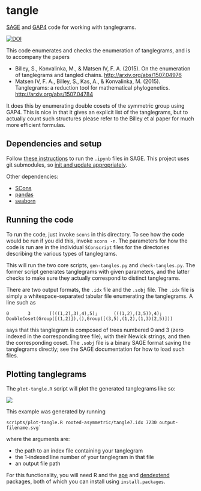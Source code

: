 # tangle

[SAGE](http://www.sagemath.org/) and [GAP4](http://gap-system.org/) code for working with tanglegrams.

[![DOI](https://zenodo.org/badge/doi/10.5281/zenodo.16427.svg)](http://dx.doi.org/10.5281/zenodo.16427)

This code enumerates and checks the enumeration of tanglegrams, and is to accompany the papers

* Billey, S., Konvalinka, M., & Matsen IV, F. A. (2015). On the enumeration of tanglegrams and tangled chains. <http://arxiv.org/abs/1507.04976>
* Matsen IV, F. A., Billey, S., Kas, A., & Konvalinka, M. (2015). Tanglegrams: a reduction tool for mathematical phylogenetics. <http://arxiv.org/abs/1507.04784>

It does this by enumerating double cosets of the symmetric group using GAP4.
This is nice in that it gives an explicit list of the tanglegrams, but to actually count such structures please refer to the Billey et al paper for much more efficient formulas.


## Dependencies and setup
Follow [these instructions](http://www.liafa.univ-paris-diderot.fr/~labbe/blogue/2013/02/using-sage-in-the-new-ipython-notebook/) to run the `.ipynb` files in SAGE.
This project uses git submodules, so [init and update appropriately](http://git-scm.com/book/en/Git-Tools-Submodules#Cloning-a-Project-with-Submodules).

Other dependencies:

* [SCons](http://www.scons.org)
* [pandas](http://pandas.pydata.org/)
* [seaborn](https://stanford.edu/~mwaskom/software/seaborn/)


## Running the code

To run the code, just invoke `scons` in this directory.
To see how the code would be run if you did this, invoke `scons -n`.
The parameters for how the code is run are in the individual `SConscript` files for the directories describing the various types of tanglegrams.

This will run the two core scripts, `gen-tangles.py` and `check-tangles.py`.
The former script generates tanglegrams with given parameters, and the latter checks to make sure they actually correspond to distinct tanglegrams.

There are two output formats, the `.idx` file and the `.sobj` file.
The `.idx` file is simply a whitespace-separated tabular file enumerating the tanglegrams.
A line such as

    0       3       ((((1,2),3),4),5);      (((1,2),(3,5)),4);      DoubleCoset(Group([(1,2)]),(),Group([(3,5),(1,2),(1,3)(2,5)]))

says that this tanglegram is composed of trees numbered 0 and 3 (zero indexed in the corresponding tree file), with their Newick strings, and then the corresponding coset.
The `.sobj` file is a binary SAGE format saving the tanglegrams directly; see the SAGE documentation for how to load such files.


## Plotting tanglegrams

The `plot-tangle.R` script will plot the generated tanglegrams like so:

![](http://i.imgur.com/Z7FGB1p.png)

This example was generated by running

    scripts/plot-tangle.R rooted-asymmetric/tangle7.idx 7230 output-filename.svg` 
    
where the arguments are:

* the path to an index file containing your tanglegram
* the 1-indexed line number of your tanglegram in that file
* an output file path

For this functionality, you will need R and the
[ape](https://cran.r-project.org/web/packages/ape/index.html) and
[dendextend](https://github.com/talgalili/dendextend)
packages, both of which you can install using `install.packages`.
